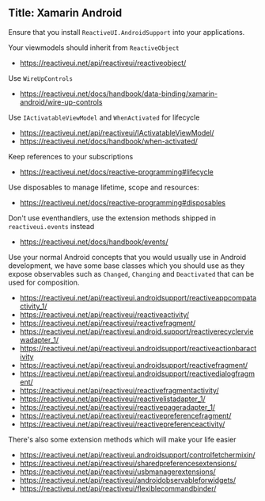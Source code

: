 Title: Xamarin Android
---

Ensure that you install `ReactiveUI.AndroidSupport` into your applications.

Your viewmodels should inherit from `ReactiveObject`

- https://reactiveui.net/api/reactiveui/reactiveobject/

Use `WireUpControls`

- https://reactiveui.net/docs/handbook/data-binding/xamarin-android/wire-up-controls

Use `IActivatableViewModel` and `WhenActivated` for lifecycle

- https://reactiveui.net/api/reactiveui/IActivatableViewModel/
- https://reactiveui.net/docs/handbook/when-activated/

Keep references to your subscriptions

- https://reactiveui.net/docs/reactive-programming#lifecycle

Use disposables to manage lifetime, scope and resources:

- https://reactiveui.net/docs/reactive-programming#disposables

Don't use eventhandlers, use the extension methods shipped in `reactiveui.events` instead

- https://reactiveui.net/docs/handbook/events/

Use your normal Android concepts that you would usually use in Android development, we have some base classes which you should use as they expose observables such as `Changed`, `Changing` and `Deactivated` that can be used for composition.

- https://reactiveui.net/api/reactiveui.androidsupport/reactiveappcompatactivity_1/
- https://reactiveui.net/api/reactiveui/reactiveactivity/
- https://reactiveui.net/api/reactiveui/reactivefragment/
- https://reactiveui.net/api/reactiveui.android.support/reactiverecyclerviewadapter_1/
- https://reactiveui.net/api/reactiveui.androidsupport/reactiveactionbaractivity
- https://reactiveui.net/api/reactiveui.androidsupport/reactivefragment/
- https://reactiveui.net/api/reactiveui.androidsupport/reactivedialogfragment/
- https://reactiveui.net/api/reactiveui/reactivefragmentactivity/
- https://reactiveui.net/api/reactiveui/reactivelistadapter_1/
- https://reactiveui.net/api/reactiveui/reactivepageradapter_1/
- https://reactiveui.net/api/reactiveui/reactivepreferencefragment/
- https://reactiveui.net/api/reactiveui/reactivepreferenceactivity/

There's also some extension methods which will make your life easier

- https://reactiveui.net/api/reactiveui.androidsupport/controlfetchermixin/
- https://reactiveui.net/api/reactiveui/sharedpreferencesextensions/
- https://reactiveui.net/api/reactiveui/usbmanagerextensions/
- https://reactiveui.net/api/reactiveui/androidobservableforwidgets/
- https://reactiveui.net/api/reactiveui/flexiblecommandbinder/
